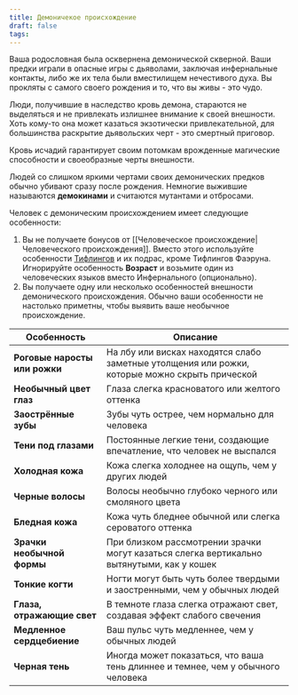 ```yaml
---
title: Демоничекое происхождение
draft: false
tags:
---
```

Ваша родословная была осквернена демонической скверной. Ваши предки играли в опасные игры с дьяволами, заключая инфернальные контакты, либо же их тела были вместилищем нечестивого духа. Вы прокляты с самого своего рождения и то, что вы живы - это чудо. 

Люди, получившие в наследство кровь демона, стараются не выделяться и не привлекать излишнее внимание к своей внешности. Хоть кому-то она может казаться экзотически привлекательной, для большинства раскрытие дьявольских черт - это смертный приговор. 

Кровь исчадий гарантирует своим потомкам врожденные магические способности и своеобразные черты внешности.

Людей со слишком яркими чертами своих демонических предков обычно убивают сразу после рождения. Немногие выжившие называются **демокинами** и считаются мутантами и отбросами.

Человек с демоническим происхождением имеет следующие особенности:
1. Вы не получаете бонусов от [[Человеческое происхождение|Человеческого происхождения]]. Вместо этого используйте особенности [Тифлингов](https://dnd.su/race/86-tiefling/) и их подрас, кроме Тифлингов Фаэруна. Игнорируйте особенность **Возраст** и возьмите один из человеческих языков вместо Инфернального (опционально).
2. Вы получаете одну или несколько особенностей внешности демонического  происхождения. Обычно ваши особенности не настолько приметны, чтобы выявить ваше необычное происхождение.

| Особенность                   | Описание                                                                                       |
| ----------------------------- | ---------------------------------------------------------------------------------------------- |
| **Роговые наросты или рожки** | На лбу или висках находятся слабо заметные утолщения или рожки, которые можно скрыть прической |
| **Необычный цвет глаз**       | Глаза слегка красноватого или желтого оттенка                                                  |
| **Заострённые зубы**          | Зубы чуть острее, чем нормально для человека                                                   |
| **Тени под глазами**          | Постоянные легкие тени, создающие впечатление, что человек не выспался                         |
| **Холодная кожа**             | Кожа слегка холоднее на ощупь, чем у других людей                                              |
| **Черные волосы**             | Волосы необычно глубоко черного или смоляного цвета                                            |
| **Бледная кожа**              | Кожа чуть бледнее обычной или слегка сероватого оттенка                                        |
| **Зрачки необычной формы**    | При близком рассмотрении зрачки могут казаться слегка вертикально вытянутыми, как у кошек      |
| **Тонкие когти**              | Ногти могут быть чуть более твердыми и заостренными, чем у обычных людей                       |
| **Глаза, отражающие свет**    | В темноте глаза слегка отражают свет, создавая эффект слабого свечения                         |
| **Медленное сердцебиение**    | Ваш пульс чуть медленнее, чем у обычных людей                                                  |
| **Черная тень**               | Иногда может показаться, что ваша тень длиннее и темнее, чем у обычного человека               |








